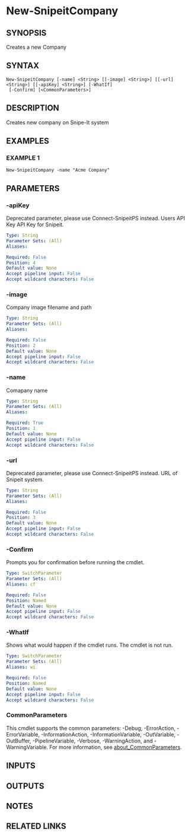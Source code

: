 ﻿---
external help file: SnipeitPS-help.xml
Module Name: snipeitps
online version:
schema: 2.0.0
---

# New-SnipeitCompany

## SYNOPSIS
Creates a new Company

## SYNTAX

```
New-SnipeitCompany [-name] <String> [[-image] <String>] [[-url] <String>] [[-apiKey] <String>] [-WhatIf]
 [-Confirm] [<CommonParameters>]
```

## DESCRIPTION
Creates new company on Snipe-It system

## EXAMPLES

### EXAMPLE 1
```
New-SnipeitCompany -name "Acme Company"
```

## PARAMETERS

### -apiKey
Deprecated parameter, please use Connect-SnipeitPS instead.
Users API Key API Key for Snipeit.

```yaml
Type: String
Parameter Sets: (All)
Aliases:

Required: False
Position: 4
Default value: None
Accept pipeline input: False
Accept wildcard characters: False
```

### -image
Company image filename and path

```yaml
Type: String
Parameter Sets: (All)
Aliases:

Required: False
Position: 2
Default value: None
Accept pipeline input: False
Accept wildcard characters: False
```

### -name
Comapany name

```yaml
Type: String
Parameter Sets: (All)
Aliases:

Required: True
Position: 1
Default value: None
Accept pipeline input: False
Accept wildcard characters: False
```

### -url
Deprecated parameter, please use Connect-SnipeitPS instead.
URL of Snipeit system.

```yaml
Type: String
Parameter Sets: (All)
Aliases:

Required: False
Position: 3
Default value: None
Accept pipeline input: False
Accept wildcard characters: False
```

### -Confirm
Prompts you for confirmation before running the cmdlet.

```yaml
Type: SwitchParameter
Parameter Sets: (All)
Aliases: cf

Required: False
Position: Named
Default value: None
Accept pipeline input: False
Accept wildcard characters: False
```

### -WhatIf
Shows what would happen if the cmdlet runs.
The cmdlet is not run.

```yaml
Type: SwitchParameter
Parameter Sets: (All)
Aliases: wi

Required: False
Position: Named
Default value: None
Accept pipeline input: False
Accept wildcard characters: False
```

### CommonParameters
This cmdlet supports the common parameters: -Debug, -ErrorAction, -ErrorVariable, -InformationAction, -InformationVariable, -OutVariable, -OutBuffer, -PipelineVariable, -Verbose, -WarningAction, and -WarningVariable. For more information, see [about_CommonParameters](http://go.microsoft.com/fwlink/?LinkID=113216).

## INPUTS

## OUTPUTS

## NOTES

## RELATED LINKS
